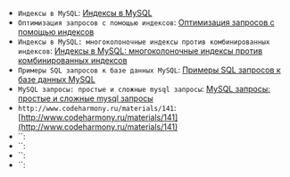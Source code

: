 
* `Индексы в MySQL`: [Индексы в MySQL](http://ruhighload.com/post/Работа+с+индексами+в+MySQL)
* `Оптимизация запросов с помощью индексов`: [Оптимизация запросов с помощью индексов](http://xpoint.ru/know-how/MySQL/Optimizatsiya/Indeksyi)
* `Индексы в MySQL: многоколоночные индексы против комбинированных индексов`: [Индексы в MySQL: многоколоночные индексы против комбинированных индексов](http://habrahabr.ru/post/70640/)
* `Примеры SQL запросов к базе данных MySQL`: [Примеры SQL запросов к базе данных MySQL](http://tradebenefit.ru/primery-mysql-zaprosov)
* `MySQL запросы: простые и сложные mysql запросы`: [MySQL запросы: простые и сложные mysql запросы](http://sitear.ru/material/mysql-zaprosy)
* `http://www.codeharmony.ru/materials/141`: [http://www.codeharmony.ru/materials/141](http://www.codeharmony.ru/materials/141)
* ``: []()
* ``: []()
* ``: []()
* ``: []()